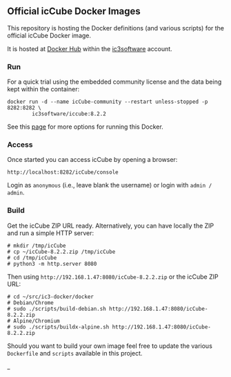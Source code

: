 ## Official icCube Docker Images

This repository is hosting the Docker definitions (and various scripts) for the official icCube Docker image.

It is hosted at [Docker Hub](https://hub.docker.com/) within the [ic3software](https://hub.docker.com/u/ic3software)
account.

### Run

For a quick trial using the embedded community license and the data being kept within the container:

    docker run -d --name icCube-community --restart unless-stopped -p 8282:8282 \
            ic3software/iccube:8.2.2

See this [page](./RUN_ADVANCED.md) for more options for running this Docker.

### Access

Once started you can access icCube by opening a browser:

    http://localhost:8282/icCube/console

Login as `anonymous` (i.e., leave blank the username) or login with `admin / admin`.

### Build 

Get the icCube ZIP URL ready. Alternatively, you can have locally the ZIP and run a simple HTTP server:

    # mkdir /tmp/icCube
    # cp ~/icCube-8.2.2.zip /tmp/icCube
    # cd /tmp/icCube
    # python3 -m http.server 8080

Then using `http://192.168.1.47:8080/icCube-8.2.2.zip` or the icCube ZIP URL:

    # cd ~/src/ic3-docker/docker
    # Debian/Chrome
    # sudo ./scripts/build-debian.sh http://192.168.1.47:8080/icCube-8.2.2.zip
    # Alpine/Chromium
    # sudo ./scripts/buildx-alpine.sh http://192.168.1.47:8080/icCube-8.2.2.zip

Should you want to build your own image feel free to update the various `Dockerfile` and `scripts`
available in this project.

_
